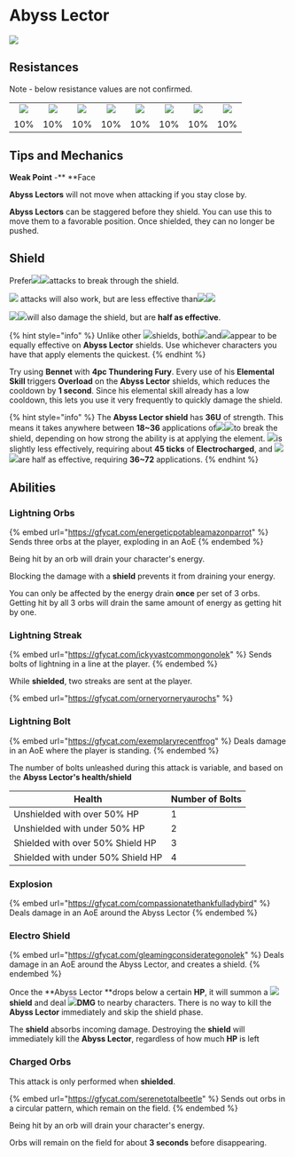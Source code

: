 # Abyss Lector

![](../../.gitbook/assets/abyss-lector.jpg)

## Resistances

Note - below resistance values are not confirmed.

|                                                                                                                                                                                                           |                                                                                                                                                                                                           |                                                                                                                                                                                                           |                                                                                                                                                                                                           |                                                                                                                                                                                                           |                                                                                                                                                                                                           |                                                                                                                                                                                                           |                                                                                                                                                                                                           |
| :-------------------------------------------------------------------------------------------------------------------------------------------------------------------------------------------------------: | :-------------------------------------------------------------------------------------------------------------------------------------------------------------------------------------------------------: | :-------------------------------------------------------------------------------------------------------------------------------------------------------------------------------------------------------: | :-------------------------------------------------------------------------------------------------------------------------------------------------------------------------------------------------------: | :-------------------------------------------------------------------------------------------------------------------------------------------------------------------------------------------------------: | :-------------------------------------------------------------------------------------------------------------------------------------------------------------------------------------------------------: | :-------------------------------------------------------------------------------------------------------------------------------------------------------------------------------------------------------: | :-------------------------------------------------------------------------------------------------------------------------------------------------------------------------------------------------------: |
| ​​![](https://firebasestorage.googleapis.com/v0/b/gitbook-28427.appspot.com/o/assets%2F-MVAGyyACcSzyzfmgy7f%2Fsync%2F485abc41b72e4fb75fd6cf1b2c21d83a5da9a05c.png?generation=1615182625871961\&alt=media) | ​​![](https://firebasestorage.googleapis.com/v0/b/gitbook-28427.appspot.com/o/assets%2F-MVAGyyACcSzyzfmgy7f%2Fsync%2F1a9d730812988c6cd8678f117630d179f689cee0.png?generation=1615182626544397\&alt=media) | ​​![](https://firebasestorage.googleapis.com/v0/b/gitbook-28427.appspot.com/o/assets%2F-MVAGyyACcSzyzfmgy7f%2Fsync%2Fe0472b52c548a7162a648c191cad9b7bbdf4498b.png?generation=1615182626170812\&alt=media) | ​​![](https://firebasestorage.googleapis.com/v0/b/gitbook-28427.appspot.com/o/assets%2F-MVAGyyACcSzyzfmgy7f%2Fsync%2Fa8efded210241d0c6764e2819b9c750deff8a6d4.png?generation=1615182626278065\&alt=media) | ​​![](https://firebasestorage.googleapis.com/v0/b/gitbook-28427.appspot.com/o/assets%2F-MVAGyyACcSzyzfmgy7f%2Fsync%2F68e4777d7c38eb974be29d8260b1f52709a44a26.png?generation=1615182625284983\&alt=media) | ​​![](https://firebasestorage.googleapis.com/v0/b/gitbook-28427.appspot.com/o/assets%2F-MVAGyyACcSzyzfmgy7f%2Fsync%2Fcb0b6d83e3899b9d4310fb78ce58ccad28b8c839.png?generation=1615182626007947\&alt=media) | ​​![](https://firebasestorage.googleapis.com/v0/b/gitbook-28427.appspot.com/o/assets%2F-MVAGyyACcSzyzfmgy7f%2Fsync%2F347363c813f76f26b0c6c74df49012812f9fe690.png?generation=1615182625760905\&alt=media) | ​​![](https://firebasestorage.googleapis.com/v0/b/gitbook-28427.appspot.com/o/assets%2F-MVAGyyACcSzyzfmgy7f%2Fsync%2F7db8ec0e8a47656e2367909ab5d65aa19effb930.png?generation=1615182626144273\&alt=media) |
|                                                                                                    10%                                                                                                    |                                                                                                    10%                                                                                                    |                                                                                                    10%                                                                                                    |                                                                                                    10%                                                                                                    |                                                                                                    10%                                                                                                    |                                                                                                    10%                                                                                                    |                                                                                                    10%                                                                                                    |                                                                                                    10%                                                                                                    |

## Tips and Mechanics

**Weak Point** -\*\* \*\*Face

**Abyss Lectors** will not move when attacking if you stay close by.

**Abyss Lectors** can be staggered before they shield. You can use this to move them to a favorable position. Once shielded, they can no longer be pushed.

## Shield

Prefer![](../../.gitbook/assets/pyro\_small.png)![](../../.gitbook/assets/cryo\_small.png)attacks to break through the shield.

![](../../.gitbook/assets/hydro\_small.png) attacks will also work, but are less effective than![](../../.gitbook/assets/pyro\_small.png)![](../../.gitbook/assets/cryo\_small.png)

![](../../.gitbook/assets/anemo\_small.png)![](../../.gitbook/assets/geo\_small.png)will also damage the shield, but are **half as effective**.

{% hint style="info" %}
Unlike other ![](../../.gitbook/assets/electro\_small.png)shields, both![](../../.gitbook/assets/pyro\_small.png)and![](../../.gitbook/assets/cryo\_small.png)appear to be equally effective on **Abyss Lector** shields. Use whichever characters you have that apply elements the quickest.
{% endhint %}

Try using **Bennet** with **4pc Thundering Fury**. Every use of his **Elemental Skill** triggers **Overload** on the **Abyss Lector** shields, which reduces the cooldown by **1 second**. Since his elemental skill already has a low cooldown, this lets you use it very frequently to quickly damage the shield.

{% hint style="info" %}
The **Abyss Lector shield** has **36U** of strength. This means it takes anywhere between **18\~36** applications of![](../../.gitbook/assets/pyro\_small.png)![](../../.gitbook/assets/cryo\_small.png)to break the shield, depending on how strong the ability is at applying the element. ![](../../.gitbook/assets/hydro\_small.png)is slightly less effectively, requiring about **45 ticks** of **Electrocharged**, and ![](../../.gitbook/assets/anemo\_small.png)![](../../.gitbook/assets/geo\_small.png)are half as effective, requiring **36\~72** applications.
{% endhint %}

## Abilities

### Lightning Orbs

{% embed url="https://gfycat.com/energeticpotableamazonparrot" %}
Sends three orbs at the player, exploding in an AoE
{% endembed %}

Being hit by an orb will drain your character's energy.

Blocking the damage with a **shield** prevents it from draining your energy.

You can only be affected by the energy drain **once** per set of 3 orbs. Getting hit by all 3 orbs will drain the same amount of energy as getting hit by one.

### Lightning Streak

{% embed url="https://gfycat.com/ickyvastcommongonolek" %}
Sends bolts of lightning in a line at the player.
{% endembed %}

While **shielded**, two streaks are sent at the player.

{% embed url="https://gfycat.com/orneryorneryaurochs" %}

### Lightning Bolt

{% embed url="https://gfycat.com/exemplaryrecentfrog" %}
Deals damage in an AoE where the player is standing.
{% endembed %}

The number of bolts unleashed during this attack is variable, and based on the **Abyss Lector's health/shield**

| Health                            | Number of Bolts |
| --------------------------------- | --------------- |
| Unshielded with over 50% HP       | 1               |
| Unshielded with under 50% HP      | 2               |
| Shielded with over 50% Shield HP  | 3               |
| Shielded with under 50% Shield HP | 4               |

### Explosion

{% embed url="https://gfycat.com/compassionatethankfulladybird" %}
Deals damage in an AoE around the Abyss Lector
{% endembed %}

### Electro Shield

{% embed url="https://gfycat.com/gleamingconsiderategonolek" %}
Deals damage in an AoE around the Abyss Lector, and creates a shield.
{% endembed %}

Once the \*\*Abyss Lector \*\*drops below a certain **HP**, it will summon a ![](../../.gitbook/assets/electro\_small.png) **shield** and deal ![](../../.gitbook/assets/electro\_small.png)**DMG** to nearby characters. There is no way to kill the **Abyss Lector** immediately and skip the shield phase.

The **shield** absorbs incoming damage. Destroying the **shield** will immediately kill the **Abyss Lector**, regardless of how much **HP** is left

### Charged Orbs

This attack is only performed when **shielded**.

{% embed url="https://gfycat.com/serenetotalbeetle" %}
Sends out orbs in a circular pattern, which remain on the field.
{% endembed %}

Being hit by an orb will drain your character's energy.

Orbs will remain on the field for about **3 seconds** before disappearing.
